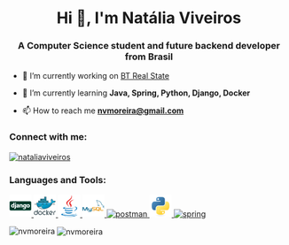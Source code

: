 <h1 align="center">Hi 👋, I'm Natália Viveiros</h1>
<h3 align="center">A Computer Science student and future backend developer from Brasil</h3>

- 🔭 I’m currently working on [BT Real State](https://github.com/nvmoreira/btre_project)

- 🌱 I’m currently learning **Java, Spring, Python, Django, Docker**

- 📫 How to reach me **nvmoreira@gmail.com**

<h3 align="left">Connect with me:</h3>
<p align="left">
<a href="https://linkedin.com/in/nataliaviveiros" target="blank"><img align="center" src="https://cdn.jsdelivr.net/npm/simple-icons@3.0.1/icons/linkedin.svg" alt="nataliaviveiros" height="30" width="40" /></a>
</p>

<h3 align="left">Languages and Tools:</h3>
<p align="left"> <a href="https://www.djangoproject.com/" target="_blank"> <img src="https://raw.githubusercontent.com/devicons/devicon/master/icons/django/django-original.svg" alt="django" width="40" height="40"/> </a> <a href="https://www.docker.com/" target="_blank"> <img src="https://raw.githubusercontent.com/devicons/devicon/master/icons/docker/docker-original-wordmark.svg" alt="docker" width="40" height="40"/> </a> <a href="https://www.java.com" target="_blank"> <img src="https://raw.githubusercontent.com/devicons/devicon/master/icons/java/java-original.svg" alt="java" width="40" height="40"/> </a> <a href="https://www.mysql.com/" target="_blank"> <img src="https://raw.githubusercontent.com/devicons/devicon/master/icons/mysql/mysql-original-wordmark.svg" alt="mysql" width="40" height="40"/> </a> <a href="https://postman.com" target="_blank"> <img src="https://www.vectorlogo.zone/logos/getpostman/getpostman-icon.svg" alt="postman" width="40" height="40"/> </a> <a href="https://www.python.org" target="_blank"> <img src="https://raw.githubusercontent.com/devicons/devicon/master/icons/python/python-original.svg" alt="python" width="40" height="40"/> </a> <a href="https://spring.io/" target="_blank"> <img src="https://www.vectorlogo.zone/logos/springio/springio-icon.svg" alt="spring" width="40" height="40"/> </a> </p>

<p><img align="left" src="https://github-readme-stats.vercel.app/api/top-langs?username=nvmoreira&show_icons=true&locale=en&layout=compact" alt="nvmoreira" /></p>

<p>&nbsp;<img align="center" src="https://github-readme-stats.vercel.app/api?username=nvmoreira&show_icons=true&locale=en" alt="nvmoreira" /></p>
